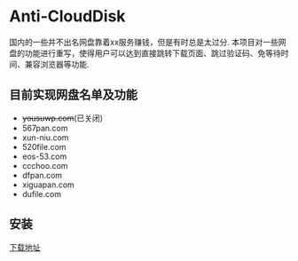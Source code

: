 # Anti-CloudDisk
国内的一些并不出名网盘靠着xx服务赚钱，但是有时总是太过分.
本项目对一些网盘的功能进行重写，使得用户可以达到直接跳转下载页面、跳过验证码、免等待时间、兼容浏览器等功能.

## 目前实现网盘名单及功能

- <s>yousuwp.com</s>(已关闭)
- 567pan.com
- xun-niu.com
- 520file.com
- eos-53.com
- ccchoo.com
- dfpan.com
- xiguapan.com
- dufile.com

## 安装
[下载地址](https://gitee.com/fisher52/Anti-CloudDisk/raw/master/yunpan.user.js)